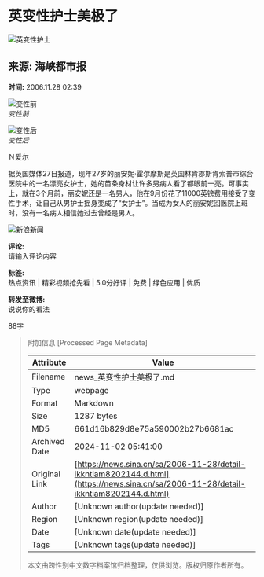 # 英变性护士美极了

![英变性护士](//n.sinaimg.cn/sinakd10200/360/w180h180/20221208/ce7e-7915fccf18698f95eefe259dea9c792e.jpg)

## 来源: 海峡都市报  
**时间:** 2006.11.28 02:39

![变性前](//z3.sinaimg.cn/auto/resize?img=http%3A%2F%2Fimage2.sina.com.cn%2Fdy%2Fw%2F2006-11-28%2Fad2e2edb96e8af555942f5cc5a912393.jpg&size=328_218)  
*变性前*

![变性后](//z9.sinaimg.cn/auto/resize?img=http%3A%2F%2Fimage2.sina.com.cn%2Fdy%2Fw%2F2006-11-28%2F1e16eb6417b2938b501c6ee5ce581340.jpg&size=328_218)  
*变性后*

Ｎ爱尔

据英国媒体27日报道，现年27岁的丽安妮·霍尔摩斯是英国林肯郡斯肯索普市综合医院中的一名漂亮女护士，她的苗条身材让许多男病人看了都眼前一亮。可事实上，就在3个月前，丽安妮还是一名男人，他在9月份花了11000英镑费用接受了变性手术，让自己从男护士摇身变成了“女护士”。当成为女人的丽安妮回医院上班时，没有一名病人相信她过去曾经是男人。

![新浪新闻](https://n.sinaimg.cn/default/80905340/20200331/sinalogo.png)

**评论:**  
请输入评论内容

**标签:**  
热点资讯 | 精彩视频抢先看 | 5.0分好评 | 免费 | 绿色应用 | 优质

**转发至微博:**  
说说你的看法

88字

> 附加信息 [Processed Page Metadata]
>
> | Attribute       | Value                                  |
> |-----------------|----------------------------------------|
> | Filename        | news_英变性护士美极了.md                             |
> | Type            | webpage                                 |
> | Format          | Markdown                               |
> | Size            | 1287 bytes                           |
> | MD5             | 661d16b829d8e75a590002b27b6681ac                                  |
> | Archived Date   | 2024-11-02 05:41:00                             |
> | Original Link   | [https://news.sina.cn/sa/2006-11-28/detail-ikkntiam8202144.d.html](https://news.sina.cn/sa/2006-11-28/detail-ikkntiam8202144.d.html)                         |
> | Author          | [Unknown author(update needed)]                              |
> | Region          | [Unknown region(update needed)]                              |
> | Date            | [Unknown date(update needed)]                                 |
> | Tags            | [Unknown tags(update needed)]                                 |
>
> 本文由跨性别中文数字档案馆归档整理，仅供浏览。版权归原作者所有。
>
